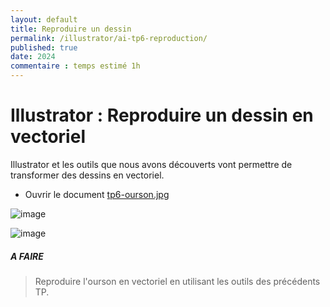 ```yaml
---
layout: default
title: Reproduire un dessin
permalink: /illustrator/ai-tp6-reproduction/
published: true
date: 2024
commentaire : temps estimé 1h
---
```


# Illustrator : Reproduire un dessin en vectoriel

Illustrator et les outils que nous avons découverts vont permettre de transformer des dessins en vectoriel.

- Ouvrir le document  [tp6-ourson.jpg](tp6-ourson.jpg)

  
![image](https://github.com/user-attachments/assets/85bf88a6-8d8d-478f-bee0-eec99fe35741)

![image](https://github.com/user-attachments/assets/025e425d-26be-45b7-8819-8f74125632a6)

##### A FAIRE
> Reproduire l'ourson en vectoriel en utilisant les outils des précédents TP.
